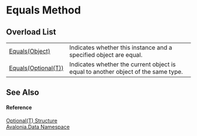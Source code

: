 # Equals Method


## Overload List
<table>
<tr>
<td><a href="M_Avalonia_Data_Optional_1_Equals_1">Equals(Object)</a></td>
<td>Indicates whether this instance and a specified object are equal.</td>
</tr>
<tr>
<td><a href="M_Avalonia_Data_Optional_1_Equals">Equals(Optional(T))</a></td>
<td>Indicates whether the current object is equal to another object of the same type.</td>
</tr>
</table>

## See Also


#### Reference
<a href="T_Avalonia_Data_Optional_1">Optional(T) Structure</a>  
<a href="N_Avalonia_Data">Avalonia.Data Namespace</a>  

